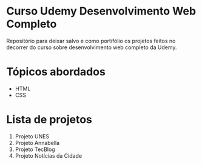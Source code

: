 # Curso Udemy Desenvolvimento Web Completo

Repositório para deixar salvo e como portifólio os projetos feitos no decorrer do curso sobre desenvolvimento web completo da Udemy.

# Tópicos abordados

  - HTML
  - CSS

# Lista de projetos


1. Projeto UNES
2. Projeto Annabella
3. Projeto TecBlog
4. Projeto Notícias da Cidade
